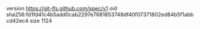 version https://git-lfs.github.com/spec/v1
oid sha256:fd1fd41c4b5add0cab2297e7681853748df40f07371802ed84b5f1abbcd42ec4
size 1124
